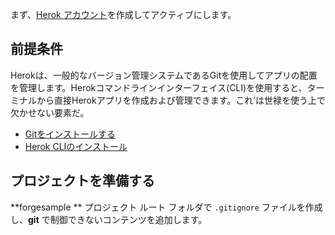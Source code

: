 まず、[Herok アカウント](https://www.heroku.com/)を作成してアクティブにします。

## 前提条件

Herokは、一般的なバージョン管理システムであるGitを使用してアプリの配置を管理します。Herokコマンドラインインターフェイス(CLI)を使用すると、ターミナルから直接Herokアプリを作成および管理できます。これ’は世禄を使う上で欠かせない要素だ。

- [Gitをインストールする](https://git-scm.com/book/en/v2/Getting-Started-Installing-Git)
- [Herok CLIのインストール](https://devcenter.heroku.com/articles/heroku-cli)

## プロジェクトを準備する

**forgesample ** プロジェクト ルート フォルダで `.gitignore` ファイルを作成し、**git** で制御できないコンテンツを追加します。